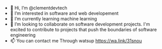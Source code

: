 - 👋 Hi, I’m @clementdevtech
- 👀 I’m interested in software and web developement
- 🌱 I’m currently learning machine learning
- 💞️ I’m looking to collaborate on software development projects. I'm excited to contribute to projects that push the boundaries of software engineering
- 📫 You can contact me Through watsup https://wa.link/31snou

<!---
clementdevtech/clementdevtech is a ✨ special ✨ repository because its `README.md` (this file) appears on your GitHub profile.
You can click the Preview link to take a look at your changes.
--->

